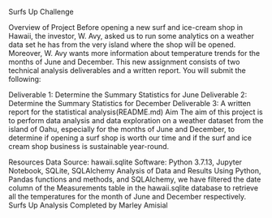 Surfs Up Challenge

Overview of Project
Before opening a new surf and ice-cream shop in Hawaii, the investor, W. Avy, asked us to run some analytics on a weather data set he has from the very island where the shop will be opened. Moreover, W. Avy wants more information about temperature trends for the months of June and December.
This new assignment consists of two technical analysis deliverables and a written report. You will submit the following:

Deliverable 1: Determine the Summary Statistics for June
Deliverable 2: Determine the Summary Statistics for December
Deliverable 3: A written report for the statistical analysis(README.md)
Aim
The aim of this project is to perform data analysis and data exploration on a weather dataset from the island of Oahu, especially for the months of June and December, to determine if opening a surf shop is worth our time and if the surf and ice cream shop business is sustainable year-round.

Resources
Data Source: hawaii.sqlite
Software: Python 3.7.13, Jupyter Notebook, SQLite, SQLAlchemy
Analysis of Data and Results
Using Python, Pandas functions and methods, and SQLAlchemy, we have filtered the date column of the Measurements table in the hawaii.sqlite database to retrieve all the temperatures for the month of June and December respectively.
Surfs Up Analysis Completed by Marley Amisial

